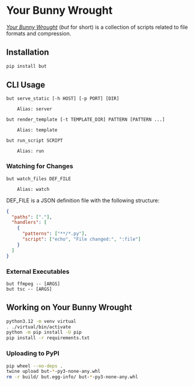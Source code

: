 # Your Bunny Wrought

[_Your Bunny Wrought_][git] (_but_ for short) is a collection of scripts
related to file formats and compression.

[git]: https://github.com/mvasilkov/your-bunny-wrought

## Installation

```bash
pip install but
```

## CLI Usage

```
but serve_static [-h HOST] [-p PORT] [DIR]

    Alias: server

but render_template [-t TEMPLATE_DIR] PATTERN [PATTERN ...]

    Alias: template

but run_script SCRIPT

    Alias: run
```

### Watching for Changes

```
but watch_files DEF_FILE

    Alias: watch
```

DEF_FILE is a JSON definition file with the following structure:

```json
{
  "paths": ["."],
  "handlers": [
    {
      "patterns": ["**/*.py"],
      "script": ["echo", "File changed:", ":file"]
    }
  ]
}
```

### External Executables

```
but ffmpeg -- [ARGS]
but tsc -- [ARGS]
```

## Working on Your Bunny Wrought

```bash
python3.12 -m venv virtual
. ./virtual/bin/activate
python -m pip install -U pip
pip install -r requirements.txt
```

### Uploading to PyPI

```bash
pip wheel --no-deps .
twine upload but-*-py3-none-any.whl
rm -r build/ but.egg-info/ but-*-py3-none-any.whl
```

